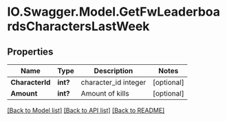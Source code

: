 # IO.Swagger.Model.GetFwLeaderboardsCharactersLastWeek
## Properties

Name | Type | Description | Notes
------------ | ------------- | ------------- | -------------
**CharacterId** | **int?** | character_id integer | [optional] 
**Amount** | **int?** | Amount of kills | [optional] 

[[Back to Model list]](../README.md#documentation-for-models) [[Back to API list]](../README.md#documentation-for-api-endpoints) [[Back to README]](../README.md)

